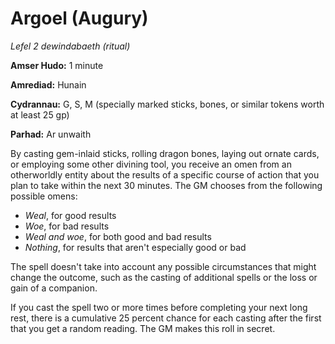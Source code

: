 # Argoel (Augury)

*Lefel 2 dewindabaeth (ritual)*

**Amser Hudo:** 1 minute

**Amrediad:** Hunain

**Cydrannau:** G, S, M (specially marked sticks, bones, or similar tokens worth at least 25 gp)

**Parhad:** Ar unwaith

By casting gem-inlaid sticks, rolling dragon bones, laying out ornate cards, or employing some other divining tool, you receive an omen from an otherworldly entity about the results of a specific course of action that you plan to take within the next 30 minutes. The GM chooses from the following possible omens:

- *Weal*, for good results
- *Woe*, for bad results
- *Weal and woe*, for both good and bad results
- *Nothing*, for results that aren't especially good or bad

The spell doesn't take into account any possible circumstances that might change the outcome, such as the casting of additional spells or the loss or gain of a companion.

If you cast the spell two or more times before completing your next long rest, there is a cumulative 25 percent chance for each casting after the first that you get a random reading. The GM makes this roll in secret.